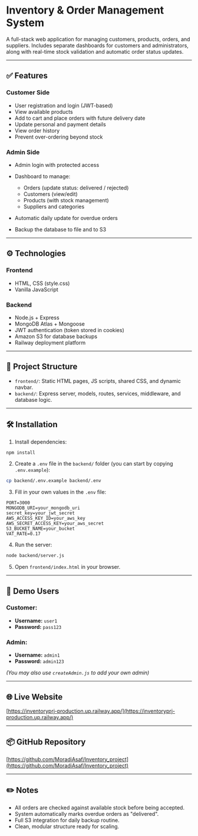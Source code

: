 # Inventory & Order Management System

A full-stack web application for managing customers, products, orders, and suppliers. Includes separate dashboards for customers and administrators, along with real-time stock validation and automatic order status updates.

---

## ✅ Features

### Customer Side

* User registration and login (JWT-based)
* View available products
* Add to cart and place orders with future delivery date
* Update personal and payment details
* View order history
* Prevent over-ordering beyond stock

### Admin Side

* Admin login with protected access
* Dashboard to manage:

  * Orders (update status: delivered / rejected)
  * Customers (view/edit)
  * Products (with stock management)
  * Suppliers and categories
* Automatic daily update for overdue orders
* Backup the database to file and to S3

---

## ⚙️ Technologies

### Frontend

* HTML, CSS (style.css)
* Vanilla JavaScript

### Backend

* Node.js + Express
* MongoDB Atlas + Mongoose
* JWT authentication (token stored in cookies)
* Amazon S3 for database backups
* Railway deployment platform

---

## 📁 Project Structure

* `frontend/`: Static HTML pages, JS scripts, shared CSS, and dynamic navbar.
* `backend/`: Express server, models, routes, services, middleware, and database logic.

---

## 🛠️ Installation

1. Install dependencies:

```bash
npm install
```

2. Create a `.env` file in the `backend/` folder (you can start by copying `.env.example`):

```bash
cp backend/.env.example backend/.env
```

3. Fill in your own values in the `.env` file:

```env
PORT=3000
MONGODB_URI=your_mongodb_uri
secret_key=your_jwt_secret
AWS_ACCESS_KEY_ID=your_aws_key
AWS_SECRET_ACCESS_KEY=your_aws_secret
S3_BUCKET_NAME=your_bucket
VAT_RATE=0.17
```

4. Run the server:

```bash
node backend/server.js
```

5. Open `frontend/index.html` in your browser.

---

## 🔐 Demo Users

### Customer:

* **Username:** `user1`
* **Password:** `pass123`

### Admin:

* **Username:** `admin1`
* **Password:** `admin123`

*(You may also use `createAdmin.js` to add your own admin)*

---

## 🌐 Live Website

[https://inventoryprj-production.up.railway.app/](https://inventoryprj-production.up.railway.app/)

---

## 📦 GitHub Repository

[https://github.com/MoradiAsaf/Inventory_project](https://github.com/MoradiAsaf/Inventory_project)

---

## ✏️ Notes

* All orders are checked against available stock before being accepted.
* System automatically marks overdue orders as "delivered".
* Full S3 integration for daily backup routine.
* Clean, modular structure ready for scaling.
